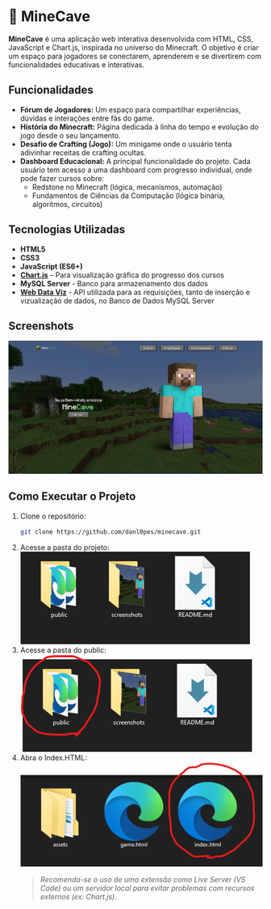 # 🧱 MineCave

**MineCave** é uma aplicação web interativa desenvolvida com HTML, CSS, JavaScript e Chart.js, inspirada no universo do Minecraft. O objetivo é criar um espaço para jogadores se conectarem, aprenderem e se divertirem com funcionalidades educativas e interativas.

## Funcionalidades

- **Fórum de Jogadores:** Um espaço para compartilhar experiências, dúvidas e interações entre fãs do game.
- **História do Minecraft:** Página dedicada à linha do tempo e evolução do jogo desde o seu lançamento.
- **Desafio de Crafting (Jogo):** Um minigame onde o usuário tenta adivinhar receitas de crafting ocultas.
- **Dashboard Educacional:** A principal funcionalidade do projeto. Cada usuário tem acesso a uma dashboard com progresso individual, onde pode fazer cursos sobre:
  - Redstone no Minecraft (lógica, mecanismos, automação)
  - Fundamentos de Ciências da Computação (lógica binária, algoritmos, circuitos)

## Tecnologias Utilizadas

- **HTML5**
- **CSS3**
- **JavaScript (ES6+)**
- **[Chart.js](https://www.chartjs.org/)** – Para visualização gráfica do progresso dos cursos
- **MySQL Server** - Banco para armazenamento dos dados
- **[Web Data Viz](https://github.com/BandTec/web-data-viz)** - API utilizada para as requisições, tanto de inserção e vizualização de dados, no Banco de Dados MySQL Server

## Screenshots

![Tela Inicial](./screenshots/heroi-home.png)

## Como Executar o Projeto

1. Clone o repositório:
    ```bash
    git clone https://github.com/danl0pes/minecave.git
    ```
2. Acesse a pasta do projeto:  
    ![Acessando pasta projeto](./screenshots/acessandoPastaProjeto.png)
3. Acesse a pasta do public:  
    ![Acesse a pasta public](./screenshots/acessandoPastaPublic.png)
4. Abra o Index.HTML:  
    ![Abrindo HTML](./screenshots/abrindoIndexHTML.png)
    > *Recomenda-se o uso de uma extensão como Live Server (VS Code) ou um servidor local para evitar problemas com recursos externos (ex: Chart.js).*
